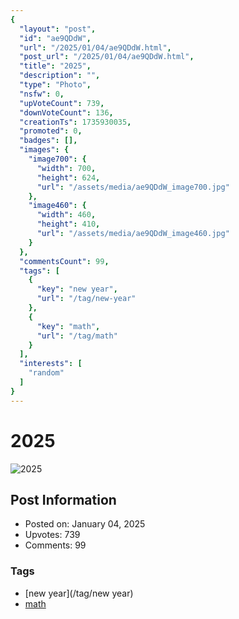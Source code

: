 ```yaml
---
{
  "layout": "post",
  "id": "ae9QDdW",
  "url": "/2025/01/04/ae9QDdW.html",
  "post_url": "/2025/01/04/ae9QDdW.html",
  "title": "2025",
  "description": "",
  "type": "Photo",
  "nsfw": 0,
  "upVoteCount": 739,
  "downVoteCount": 136,
  "creationTs": 1735930035,
  "promoted": 0,
  "badges": [],
  "images": {
    "image700": {
      "width": 700,
      "height": 624,
      "url": "/assets/media/ae9QDdW_image700.jpg"
    },
    "image460": {
      "width": 460,
      "height": 410,
      "url": "/assets/media/ae9QDdW_image460.jpg"
    }
  },
  "commentsCount": 99,
  "tags": [
    {
      "key": "new year",
      "url": "/tag/new-year"
    },
    {
      "key": "math",
      "url": "/tag/math"
    }
  ],
  "interests": [
    "random"
  ]
}
---
```


# 2025

![2025](/assets/media/ae9QDdW_image700.jpg)

## Post Information

- Posted on: January 04, 2025
- Upvotes: 739
- Comments: 99

### Tags

- [new year](/tag/new year)
- [math](/tag/math)
